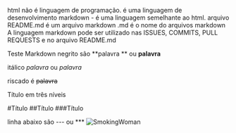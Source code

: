 html não é linguagem de programação. é uma linguagem de desenvolvimento
markdown -  é uma linguagem semelhante ao html.
arquivo README.md é um arquivo markdown
.md é o nome do arquivos markdown
A linguagem markdown pode ser utilizado nas ISSUES, COMMITS, PULL REQUESTS e no arquivo README.md

Teste Markdown
 negrito são **palavra ** ou __palavra__

itálico *palavra* ou _palavra_ 

riscado é ~~palavra~~

Título em três níveis

#Título
##Título
###Título

linha abaixo são --- ou ***
![SmokingWoman](https://user-images.githubusercontent.com/130118710/236058721-b3ddd83c-9b1e-4165-af65-d15505c4f746.png)
